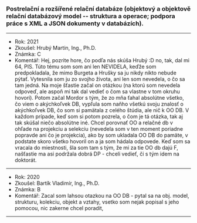 ### Postrelační a rozšířené relační databáze (objektový a objektově relační databázový model -- struktura a operace; podpora práce s XML a JSON dokumenty v databázích).

----------------------------------------

- Rok: 2021
- Zkoušel: Hrubý Martin, Ing., Ph.D.
- Známka: C
- Komentář: Hej, pozrite hore, čo podľa nás skúša Hrubý :D no, tak, dal mi 64, PIS. Túto tému som som ani len NEVIDELA, keďže som predpokladala, že mimo Burgeta a Hrušky sa ju nikdy nikto nebude pýtať. Vytesnila som ju zo svojho života, ani len som nevedela, o čo sa tam jedná. Na moje šťastie začal on otázkou (na ktorú som nevedela odpoveď, ale aspoň mi tak dal vedieť o čom sa vlastne v tom okruhu hovorí). Potom začal Mordor s tým, že zo mňa ťahal absolútne všetko, čo viem o akýchkoľvek DB, vypľula som naňho všetkú svoju znalosť o akýchkoľvek DB, čo som si pamätala z celého štúdia, ale nič k OO DB. V každom prípade, keď som si potom pozrela, o čom je tá otázka, tak aj tak skúšal niečo absolútne iné. Chcel porovnať OO a relačné db v ohľade na projekciu a selekciu (nevedela som v ten moment poriadne popravde ani čo je projekcia), ako by som ukladala OO DB do pamäte, v podstate skoro všetko hovoril on a ja som hádala odpovede. Keď som sa vracala do miestnosti, šla som tam s tým, že mi za tie OO db dajú F, našťastie ma asi podržala dobrá DP - chceli vedieť, či s tým idem na doktorát.

----------------------------------------

- Rok: 2020
- Zkoušel: Bartík Vladimír, Ing., Ph.D.
- Známka: B
- Komentář: Zacal som lahsou otazkou na OO DB - pytal sa na obj. model, strukturu, kolekciu, objekt a vztahy, vsetko som nejak popisal s jeho pomocou, nic zakerne chcel poradit,

----------------------------------------
